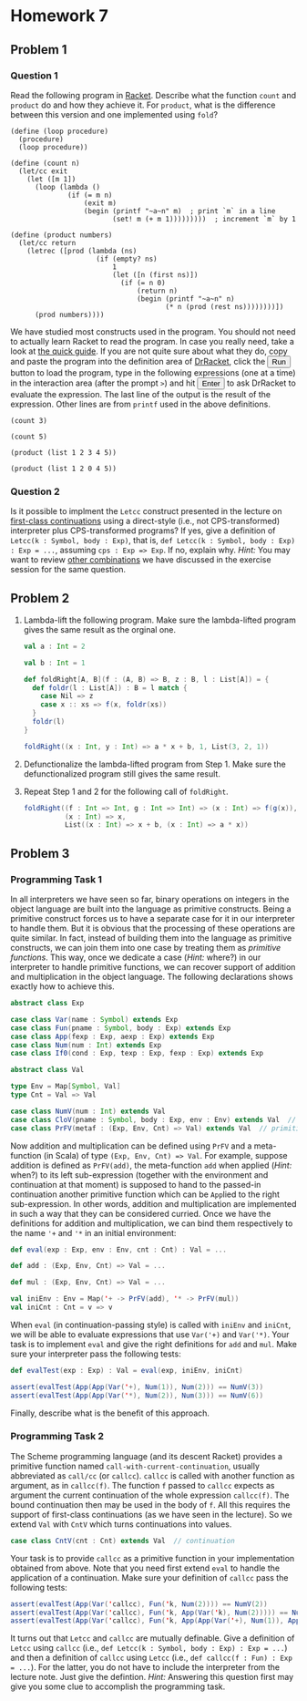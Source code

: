 # Homework 7

## Problem 1

### Question 1

Read the following program in [Racket](http://racket-lang.org/).  Describe what
the function `count` and `product` do and how they achieve it.  For `product`,
what is the difference between this version and one implemented using `fold`?

```racket
(define (loop procedure)
  (procedure)
  (loop procedure))

(define (count n)
  (let/cc exit
    (let ([m 1])
      (loop (lambda ()
              (if (= m n)
                  (exit m)
                  (begin (printf "~a~n" m)  ; print `m` in a line
                         (set! m (+ m 1)))))))))  ; increment `m` by 1

(define (product numbers)
  (let/cc return
    (letrec ([prod (lambda (ns)
                     (if (empty? ns)
                         1
                         (let ([n (first ns)])
                           (if (= n 0)
                               (return n)
                               (begin (printf "~a~n" n)
                                      (* n (prod (rest ns))))))))])
      (prod numbers))))
```

We have studied most constructs used in the program.  You should not need to
actually learn Racket to read the program.  In case you really need, take
a look at [the quick guide](http://docs.racket-lang.org/quick/).  If you are
not quite sure about what they do, copy and paste the program into the
definition area of [DrRacket](http://racket-lang.org/download/), click the
<button type="button">Run</button> button to load the program, type in the
following expressions (one at a time) in the interaction area (after the prompt
`>`) and hit <button type="button">Enter</button> to ask DrRacket to evaluate
the expression.  The last line of the output is the result of the expression.
Other lines are from `printf` used in the above definitions.

```racket
(count 3)

(count 5)

(product (list 1 2 3 4 5))

(product (list 1 2 0 4 5))
```

### Question 2

Is it possible to implment the `Letcc` construct presented in the lecture on
[first-class continuations](../../lecturenotes/16-firstclasscontinuations.scala) 
using a direct-style (i.e., not CPS-transformed) interpreter plus
CPS-transformed programs?  If yes, give a definition of `Letcc(k : Symbol, body : Exp)`,
that is, `def Letcc(k : Symbol, body : Exp) : Exp = ...`, assuming `cps : Exp => Exp`.
If no, explain why.  _Hint:_ You may want to review 
[other combinations](https://github.com/klauso/PLT2013/blob/master/exercises/ex07.md#first-class-continuations)
we have discussed in the exercise session for the same question.

## Problem 2

1. Lambda-lift the following program.  Make sure the lambda-lifted program
gives the same result as the orginal one.

    ```scala
    val a : Int = 2

    val b : Int = 1

    def foldRight[A, B](f : (A, B) => B, z : B, l : List[A]) = {
      def foldr(l : List[A]) : B = l match {
        case Nil => z
        case x :: xs => f(x, foldr(xs))
      }
      foldr(l)
    }

    foldRight((x : Int, y : Int) => a * x + b, 1, List(3, 2, 1))
    ```

2. Defunctionalize the lambda-lifted program from Step 1.  Make sure the
defunctionalized program still gives the same result.

3. Repeat Step 1 and 2 for the following call of `foldRight`.

    ```scala
    foldRight((f : Int => Int, g : Int => Int) => (x : Int) => f(g(x)),
              (x : Int) => x,
              List((x : Int) => x + b, (x : Int) => a * x))
    ```

## Problem 3

### Programming Task 1

In all interpreters we have seen so far, binary operations on integers in the
object language are built into the language as primitive constructs.  Being
a primitive construct forces us to have a separate case for it in our
interpreter to handle them.  But it is obvious that the processing of these
operations are quite similar.  In fact, instead of building them into the
language as primitive constructs, we can join them into one case by treating
them as _primitive functions_.  This way, once we dedicate a case (_Hint:_
where?) in our interpreter to handle primitive functions, we can recover
support of addition and multiplication in the object language.  The following
declarations shows exactly how to achieve this.

```scala
abstract class Exp

case class Var(name : Symbol) extends Exp
case class Fun(pname : Symbol, body : Exp) extends Exp
case class App(fexp : Exp, aexp : Exp) extends Exp
case class Num(num : Int) extends Exp
case class If0(cond : Exp, texp : Exp, fexp : Exp) extends Exp

abstract class Val

type Env = Map[Symbol, Val]
type Cnt = Val => Val

case class NumV(num : Int) extends Val
case class CloV(pname : Symbol, body : Exp, env : Env) extends Val  // closure
case class PrFV(metaf : (Exp, Env, Cnt) => Val) extends Val  // primitive function
```

Now addition and multiplication can be defined using `PrFV` and a meta-function
(in Scala) of type `(Exp, Env, Cnt) => Val`.  For example, suppose addition is
defined as `PrFV(add)`, the meta-function `add` when applied (_Hint:_ when?) to
its left sub-expression (together with the environment and continuation at that
moment) is supposed to hand to the passed-in continuation another primitive
function which can be `App`lied to the right sub-expression.  In other words,
addition and multiplication are implemented in such a way that they can be
considered curried.  Once we have the definitions for addition and
multiplication, we can bind them respectively to the name `'+` and `'*` in an
initial environment:

```scala
def eval(exp : Exp, env : Env, cnt : Cnt) : Val = ...

def add : (Exp, Env, Cnt) => Val = ...

def mul : (Exp, Env, Cnt) => Val = ... 

val iniEnv : Env = Map('+ -> PrFV(add), '* -> PrFV(mul))
val iniCnt : Cnt = v => v
```

When `eval` (in continuation-passing style) is called with `iniEnv` and
`iniCnt`, we will be able to evaluate expressions that use `Var('+)` and
`Var('*)`.  Your task is to implement `eval` and give the right definitions for
`add` and `mul`.  Make sure your interpreter pass the following tests:

```scala
def evalTest(exp : Exp) : Val = eval(exp, iniEnv, iniCnt)

assert(evalTest(App(App(Var('+), Num(1)), Num(2))) == NumV(3))
assert(evalTest(App(App(Var('*), Num(2)), Num(3))) == NumV(6))
```

Finally, describe what is the benefit of this approach.

### Programming Task 2

The Scheme programming language (and its descent Racket) provides a primitive
function named `call-with-current-continuation`, usually abbreviated as
`call/cc` (or `callcc`).  `callcc` is called with another function as argument,
as in `callcc(f)`.  The function `f` passed to `callcc` expects as argument the
current continuation of the whole expression `callcc(f)`.  The bound
continuation then may be used in the body of `f`.  All this requires the
support of first-class continuations (as we have seen in the lecture).  So we
extend `Val` with `CntV` which turns continuations into values.

```scala
case class CntV(cnt : Cnt) extends Val  // continuation
```

Your task is to provide `callcc` as a primitive function in your implementation
obtained from above.  Note that you need first extend `eval` to handle the
application of a continuation.  Make sure your definition of `callcc` pass the
following tests:

```scala
assert(evalTest(App(Var('callcc), Fun('k, Num(2)))) == NumV(2))
assert(evalTest(App(Var('callcc), Fun('k, App(Var('k), Num(2))))) == NumV(2))
assert(evalTest(App(Var('callcc), Fun('k, App(App(Var('+), Num(1)), App(Var('k), Num(2)))))) == NumV(2))
```

It turns out that `Letcc` and `callcc` are mutually definable.  Give
a definition of `Letcc` using `callcc` (i.e., `def Letcc(k : Symbol, body : Exp) : Exp = ...`)
and then a definition of `callcc` using `Letcc` (i.e., `def callcc(f : Fun) : Exp = ...`).
For the latter, you do not have to include the interpreter from the lecture
note.  Just give the defintion.  _Hint:_ Answering this question first may give
you some clue to accomplish the programming task.

